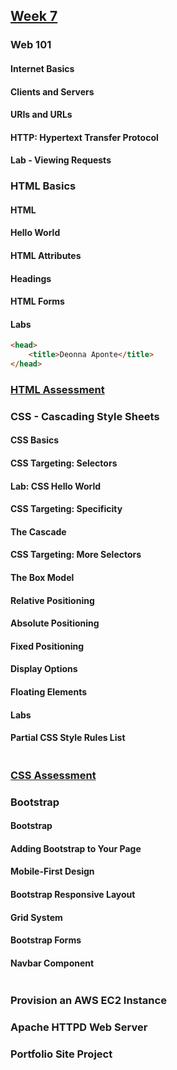 ## [Week 7](https://github.com/SkillDistillery/SD41/blob/main/java1/README.md)

### Web 101

#### Internet Basics
#### Clients and Servers
#### URIs and URLs
#### HTTP: Hypertext Transfer Protocol
#### Lab - Viewing Requests

### HTML Basics

#### HTML
#### Hello World
#### HTML Attributes
#### Headings
#### HTML Forms
#### Labs

```html
<head>
    <title>Deonna Aponte</title>
</head>
```

### [HTML Assessment](https://github.com/Deonnaa/HTMLAssessment)

### CSS - Cascading Style Sheets

#### CSS Basics
#### CSS Targeting: Selectors
#### Lab: CSS Hello World
#### CSS Targeting: Specificity
#### The Cascade
#### CSS Targeting: More Selectors
#### The Box Model
#### Relative Positioning
#### Absolute Positioning
#### Fixed Positioning
#### Display Options
#### Floating Elements
#### Labs
#### Partial CSS Style Rules List

```java
```

### [CSS Assessment](https://github.com/Deonnaa/HTMLAssessment)

### Bootstrap

#### Bootstrap
#### Adding Bootstrap to Your Page
#### Mobile-First Design
#### Bootstrap Responsive Layout
#### Grid System
#### Bootstrap Forms
#### Navbar Component

```java
```

### Provision an AWS EC2 Instance

### Apache HTTPD Web Server

### Portfolio Site Project